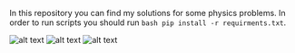 In this repository you can find my solutions for some physics problems.
In order to run scripts you should run ```bash pip install -r requirments.txt```.

![alt text](https://github.com/lvikasz/Physics/blob/master/Wave%20interferation/interference1.png)
![alt text](https://github.com/lvikasz/Physics/blob/master/Double%20pendulum/Double_pendulum1.png)
![alt text](https://github.com/lvikasz/Physics/blob/master/Particle%20in%20a%20nonconstant%20magnetic%20field/Curve3.png)
